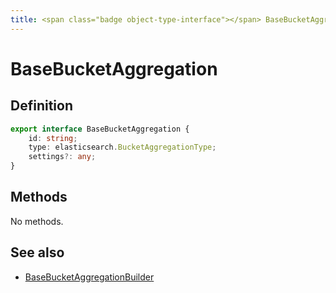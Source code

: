 ```yaml
---
title: <span class="badge object-type-interface"></span> BaseBucketAggregation
---
```

# <span class="badge object-type-interface"></span> BaseBucketAggregation

## Definition

```typescript
export interface BaseBucketAggregation {
	id: string;
	type: elasticsearch.BucketAggregationType;
	settings?: any;
}

```
## Methods

No methods.
## See also

 * <span class="badge builder"></span> [BaseBucketAggregationBuilder](./builder-BaseBucketAggregationBuilder.md)
